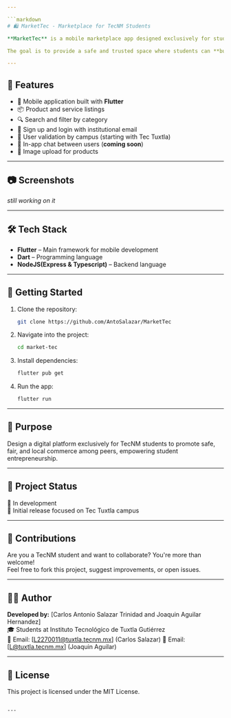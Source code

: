 ```yaml
---

```markdown
# 🛍️ MarketTec - Marketplace for TecNM Students

**MarketTec** is a mobile marketplace app designed exclusively for students of the **Tecnológico Nacional de México (TecNM)**, starting with the community at **Instituto Tecnológico de Tuxtla Gutiérrez**.

The goal is to provide a safe and trusted space where students can **buy, sell, or trade products and services** directly with fellow classmates.

---
```


## 🚀 Features

- 📱 Mobile application built with **Flutter**
- 📦 Product and service listings
- 🔍 Search and filter by category
- 🔐 Sign up and login with institutional email
- 🏫 User validation by campus (starting with Tec Tuxtla)
- 💬 In-app chat between users (**coming soon**)
- 📸 Image upload for products

---

## 📷 Screenshots

*still working on it*

---

## 🛠️ Tech Stack

- **Flutter** – Main framework for mobile development  
- **Dart** – Programming language  
- **NodeJS(Express & Typescript)** – Backend language

---

## 📲 Getting Started

1. Clone the repository:
   ```bash
   git clone https://github.com/AntoSalazar/MarketTec
   ```
2. Navigate into the project:
   ```bash
   cd market-tec
   ```
3. Install dependencies:
   ```bash
   flutter pub get
   ```
4. Run the app:
   ```bash
   flutter run
   ```

---

## 🎯 Purpose

Design a digital platform exclusively for TecNM students to promote safe, fair, 
and local commerce among peers, empowering student entrepreneurship.

---

## 📌 Project Status

🔧 In development  
📍 Initial release focused on Tec Tuxtla campus

---

## 🤝 Contributions

Are you a TecNM student and want to collaborate? You're more than welcome!  
Feel free to fork this project, suggest improvements, or open issues.

---

## 🧑‍💻 Author

**Developed by:** [Carlos Antonio Salazar Trinidad and Joaquin Aguilar Hernandez]  
🎓 Students at Instituto Tecnológico de Tuxtla Gutiérrez  
📧 Email: [L2270011@tuxtla.tecnm.mx] (Carlos Salazar)
📧 Email: [L@tuxtla.tecnm.mx] (Joaquin Aguilar)

---

## 📄 License

This project is licensed under the MIT License.
```

---